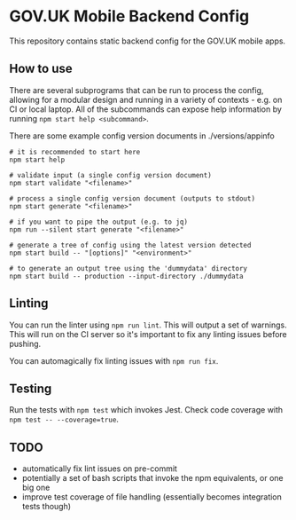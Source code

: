 # GOV.UK Mobile Backend Config
This repository contains static backend config for the GOV.UK mobile apps.

## How to use
There are several subprograms that can be run to process the config, allowing for a modular design and running in a variety of contexts - e.g. on CI or local laptop. All of the subcommands can expose help information by running `npm start help <subcommand>`.

There are some example config version documents in ./versions/appinfo

```shell
# it is recommended to start here
npm start help

# validate input (a single config version document)
npm start validate "<filename>"

# process a single config version document (outputs to stdout)
npm start generate "<filename>"

# if you want to pipe the output (e.g. to jq)
npm run --silent start generate "<filename>"

# generate a tree of config using the latest version detected
npm start build -- "[options]" "<environment>"

# to generate an output tree using the 'dummydata' directory
npm start build -- production --input-directory ./dummydata
```

## Linting
You can run the linter using `npm run lint`. This will output a set of warnings. This will run on the CI server so it's important to fix any linting issues before pushing.

You can automagically fix linting issues with `npm run fix`.

## Testing
Run the tests with `npm test` which invokes Jest. Check code coverage with `npm test -- --coverage=true`.

## TODO
* automatically fix lint issues on pre-commit
* potentially a set of bash scripts that invoke the npm equivalents, or one big one
* improve test coverage of file handling (essentially becomes integration tests though)

